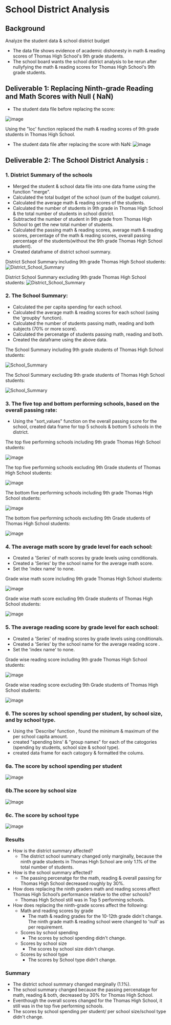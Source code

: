# School District Analysis

## Background

Analyze the student data &amp; school district budget 
* The data file shows evidence of academic dishonesty in math & reading scores of Thomas High School's 9th grade students.
* The school board wants  the school district analysis to be rerun after nullyfying the  math & reading scores for Thomas High School's 9th grade students.

## Deliverable 1: Replacing  Ninth-grade Reading and Math Scores with Null ( NaN) 
* The student data file before replacing the score:

![image](Images/Student_Data_Original.PNG) 

Using the "loc' function replaced the math & reading  scores of 9th grade students in Thomas High School. 

* The student data file after replacing the score with NaN:
![image](Images/Student_Data_After_Replacing_with_NaN.PNG)

## Deliverable 2: The School District Analysis :
### 1. District Summary of the schools 
*  Merged the student & school data file into one data frame using the function "merge".
* Calculated the total budget of the school (sum of the budget column).
* Calculated the average math & reading scores of the students.
* Calculated the number of students in 9th grade in Thomas High School & the total number of students in school district. 
* Subtracted the number of student in 9th grade from Thomas High School to get the new total number of students.
* Calculated the passing math & reading scores, average math & reading scores, percentage of the math & reading scores, overall passing percentage of the students(without the 9th grade Thomas High School student).
* Created dataframe of district school summary.

District School Summary including 9th grade Thomas High School students:
![District_School_Summary](Images/School_District_Summary_with_9th_gradeTHS.PNG)

District School Summary excluding 9th grade Thomas High School students:
![District_School_Summary](Images/School_District_Summary_without_9th_gradeTHS.PNG)
   
### 2. The School Summary:
* Calculated the per capita spending for each school.
* Calculated the average math & reading scores for each school (using the 'groupby' function).
* Calculated the number of students passing math, reading and both subjects (70% or more score).
* Calculated the percenatge of students passing math, reading and both.
* Created the dataframe using the above data.

The School Summary including 9th grade students of Thomas High School students:

![School_Summary](Images/School_Summary_with_9th_gradeTHS.PNG)

The School Summary excluding 9th grade students of Thomas High School students:

![School_Summary](Images/School_Summary_without_9th_gradeTHS.PNG)

### 3. The five top and bottom performing schools, based on the overall passing rate:
* Using the "sort_values" function on the overall passing score for the school, created data frame for top 5 schools & bottom 5 schools in the district.

The top five performing schools including 9th grade Thomas High School students:

![image](Images/Top_5_School_with_9th_grade_THS.PNG)

The top five performing schools excluding 9th Grade students of Thomas High School students:

![image](Images/Top_5_School_without_9th_grade_THS.PNG) 

The bottom five performing schools including 9th grade Thomas High School students:

![image](Images/Bottom_5_School_with_9th_grade_THS.PNG)

The bottom five performing schools excluding 9th Grade students of Thomas High School students:

![image](Images/Bottom_5_School_without_9th_grade_THS.PNG)

### 4. The average math score by grade level for each school:
* Created a 'Series' of math scores by grade levels using conditionals.
* Created a 'Series' by the school name for the average math score.
* Set the 'index name' to none. 

Grade wise math score including 9th grade Thomas High School students:

![image](Images/Grade_wise_math_score_with_9th_grade.PNG)

Grade wise math score excluding 9th Grade students of Thomas High School students:

![image](Images/Grade_wise_math_score_without_9th_grade.PNG)

### 5. The average reading score by grade level for each school:
* Created a 'Series' of reading scores by grade levels using conditionals.
* Created a 'Series' by the school name for the average reading score .
* Set the 'index name' to none. 

Grade wise reading score including 9th grade Thomas High School students:

![image](Images/Grade_wise_reading_score_with_9th_grade.PNG)

Grade wise reading score excluding 9th Grade students of Thomas High School students:

![image](Images/Grade_wise_reading_score_without_9th_grade.PNG)

### 6. The scores by school spending per student, by school size, and by school type.
* Using the 'Describe' function , found the minimum & maximum of the per school capita amount.
* created "spending bins' & "group names" for each of the catogories (spending by students, school size & school type).
* created data frame for each catogory & formatted the colums.

 ### 6a. The score by school spending per student
 ![image](Images/Score_by_school_spending.PNG)   

   ### 6b.The score by school size
![Image](Images/Score_by_school_size.PNG)

   ### 6c. The score by school type
![image](Images/Score_by_school_district.PNG)

### Results
* How is the district summary affected?
   * The district school summary changed only marginally, because the ninth grade students in Thomas High School are only 1.1% of the total number of students. 
* How is the school summary affected?
   * The passing percenatge for the math, reading & overall passing  for Thomas High School decreased roughly by 30%.
* How does replacing the ninth graders math and reading scores affect Thomas High School’s performance relative to the other schools?
   * Thomas High School still was in Top 5 performing schools.
* How does replacing the ninth-grade scores affect the following:
  * Math and reading scores by grade
      * The math & reading grades for the 10-12th grade didn't change. The ninth grade math & reading school were changed to 'null' as per requirement.
  * Scores by school spending
    * The scores by school spending didn't change.
  * Scores by school size
      * The scores by school size didn't change.
  * Scores by school type
      * The scores by School type didn't change.
### Summary
 * The district school summary changed marginally (1.1%).
 * The school summary changed because the passing percenatage for math, reading & both, decreased by 30% for Thomas High School. 
 * Eventhough the overall scores changed for the Thomas High School, it still was in the top five performing schools.
 * The scores by school spending per student/ per school size/school type didn't change.

